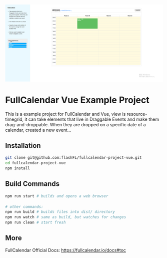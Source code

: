 ![image](https://github.com/flashFL/fullcalendar-project-vue/blob/master/img/f22c508416351cd06b3328334163d39.png)
# FullCalendar Vue Example Project

This is a example project for FullCalendar and Vue, view is resource-timegrid, it can take elements that live in Draggable Events and make them drag-and-droppable. When they are dropped on a specific date of a calendar, created a new event...

## Installation

```bash
git clone git@github.com:flashFL/fullcalendar-project-vue.git
cd fullcalendar-project-vue
npm install
```

## Build Commands

```bash
npm run start # builds and opens a web browser

# other commands:
npm run build # builds files into dist/ directory
npm run watch # same as build, but watches for changes
npm run clean # start fresh
```

## More

FullCalendar Official Docs: https://fullcalendar.io/docs#toc
